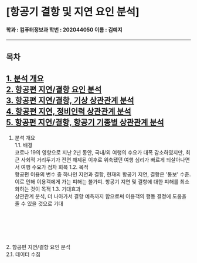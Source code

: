 # [항공기 결항 및 지연 요인 분석]

#### 학과 : 컴퓨터정보과 학번 : 202044050 이름 : 김예지
---
## 목차
[1. 분석 개요](#1.-분석-개요)<br>
[2. 항공편 지연/결항 요인 분석](#2.-항공편-지연/결항-요인-분석)<br>
[3. 항공편 지연/결항, 기상 상관관계 분석](#3.-항공편-지연/결항,-기상-상관관계-분석)<br>
[4. 항공편 지연, 정비인력 상관관계 분석](#4.-항공편-지연,-정비인력-상관관계-분석)<br>
[5. 항공편 지연/결항, 항공기 기종별 상관관계 분석](#5.-항공편-지연/결항,-항공기-기종별-상관관계-분석)<br>
---

1. 분석 개요 <br>
    1.1. 배경<br>
        코로나 19의 영향으로 지난 2년 동안, 국내/외 여행의 수요가 대폭 감소하였지만, 최근 사회적 거리두기가 전면 해제된 이후로 위축됐던 여행 심리가 빠르게 되살아나면서 여행 수요가 점차 회복
    1.2. 목적<br>
        항공편 이용의 변수 중 하나인 지연과 결항, 현재의 항공기 지연, 결항은 '통보' 수준. 이로 인해 이용객에게 가는 피해는 불가피. 항공기 지연 및 결항에 대한 피해를 최소화하는 것이 목적
    1.3. 기대효과<br>
        상관관계 분석, 더 나아가서 결항 예측까지 함으로써 이용객의 행동 결정에 도움을 줄 수 있을 것으로 기대
<br>
<br>
<br>
<br>
<br>
2. 항공편 지연/결항 요인 분석<br>
    2.1. 데이터 수집<br>
